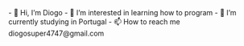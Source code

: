 <head>
		<meta charset="utf-8">
		<title>My first page</title>
		<meta name="viewport" content="width=device-width, initial-scale=1.0" />
    	<meta http-equiv="X-UA-Compatible" content="ie=edge" />
</head>
- 👋 Hi, I’m Diogo
- 👀 I’m interested in learning how to program  
- 🌱 I’m currently studying in Portugal   
- 📫 How to reach me diogosuper4747@gmail.com

<!---
diogosupermufasa/diogosupermufasa is a ✨ special ✨ repository because its `README.md` (this file) appears on your GitHub profile.
You can click the Preview link to take a look at your changes.
--->
